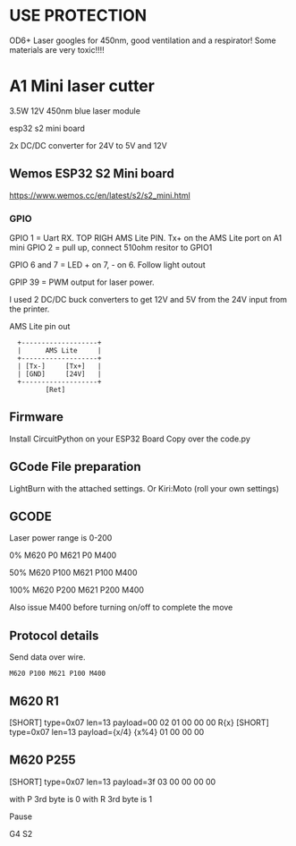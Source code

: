 # USE PROTECTION
OD6+ Laser googles for 450nm, good ventilation and a respirator! Some materials are very toxic!!!!

# A1 Mini laser cutter

3.5W 12V 450nm blue laser module 

esp32 s2 mini board 

2x DC/DC converter for 24V to 5V and 12V


## Wemos ESP32 S2 Mini board 

https://www.wemos.cc/en/latest/s2/s2_mini.html

### GPIO
 
GPIO 1  = Uart RX. TOP RIGH AMS Lite PIN. Tx+ on the AMS Lite port on A1 mini 
GPIO 2  = pull up, connect 510ohm resitor to GPIO1 

GPIO 6 and 7  = LED + on 7, - on 6. Follow light outout 

GPIP 39 = PWM output for laser power.

I used 2 DC/DC buck converters to get 12V and 5V from the 24V input from the printer.


AMS Lite pin out 


      +-------------------+
      |      AMS Lite     |
      +-------------------+
      | [Tx-]     [Tx+]   |
      | [GND]     [24V]   |
      +-------------------+
             [Ret]

## Firmware 

Install CircuitPython on your ESP32 Board
Copy over the code.py 

## GCode File preparation 

LightBurn with the attached settings. Or Kiri:Moto (roll your own settings)

## GCODE 

Laser power range is 0-200 

0%
    M620 P0 M621 P0 M400

50%
    M620 P100 M621 P100 M400

100%
    M620 P200 M621 P200 M400


Also issue M400 before turning on/off to complete the move 

## Protocol details 

Send data over wire. 



    M620 P100 M621 P100 M400


## M620 R1

[SHORT] type=0x07 len=13 payload=00 02 01 00 00 00
R{x}
[SHORT] type=0x07 len=13 payload={x/4} {x%4} 01 00 00 00

## M620 P255
[SHORT] type=0x07 len=13 payload=3f 03 00 00 00 00


with P 3rd byte is 0
with R 3rd byte is 1


Pause

G4 S2


